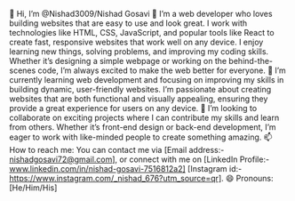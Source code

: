 
👋 Hi, I’m @Nishad3009/Nishad Gosavi
👀 I’m a web developer who loves building websites that are easy to use and look great. I work with technologies like HTML, CSS, JavaScript,
    and popular tools like React to create fast, responsive websites that work well on any device.
    I enjoy learning new things, solving problems, and improving my coding skills. Whether it’s designing a simple webpage or working on the
    behind-the-scenes code, I’m always excited to make the web better for everyone.
🌱 I’m currently learning web development and focusing on improving my skills in building dynamic, user-friendly websites. I’m passionate
    about creating websites that are both functional and visually appealing, ensuring they provide a great experience for users
    on any device.
💞️ I’m looking to collaborate on exciting projects where I can contribute my skills and learn from others. Whether it’s front-end design or
    back-end development, I’m eager to work with like-minded people to create something amazing.
📫 How to reach me: You can contact me via [Email address:- nishadgosavi72@gmail.com], or connect with me on
   [LinkedIn Profile:- www.linkedin.com/in/nishad-gosavi-7516812a2]
   [Instagram id:- https://www.instagram.com/_nishad_676?utm_source=qr].
😄 Pronouns:[He/Him/His]
